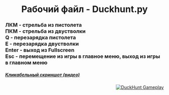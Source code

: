 <h1><center>Рабочий файл - Duckhunt.py</center></h1>

<h3>ЛКМ - стрельба из пистолета<br>
ПКМ - стрельба из двустволки<br>
Q - перезарядка пистолета<br>
E - перезарядка двустволки<br>
Enter - выход из Fullscreen<br>
Esc - перемещение из игры в главное меню, выход из игры в главном меню</h3>
<h5><a href="https://youtu.be/y5HeWSPl2Io">Кликабельный скриншот (видео)</a></h5>
<a style="float:right" href="https://youtu.be/y5HeWSPl2Io" target="_blank">
  <img alt="DuckHunt Gameplay" src="https://img.youtube.com/vi/y5HeWSPl2Io/maxresdefault.jpg" />
</a>
